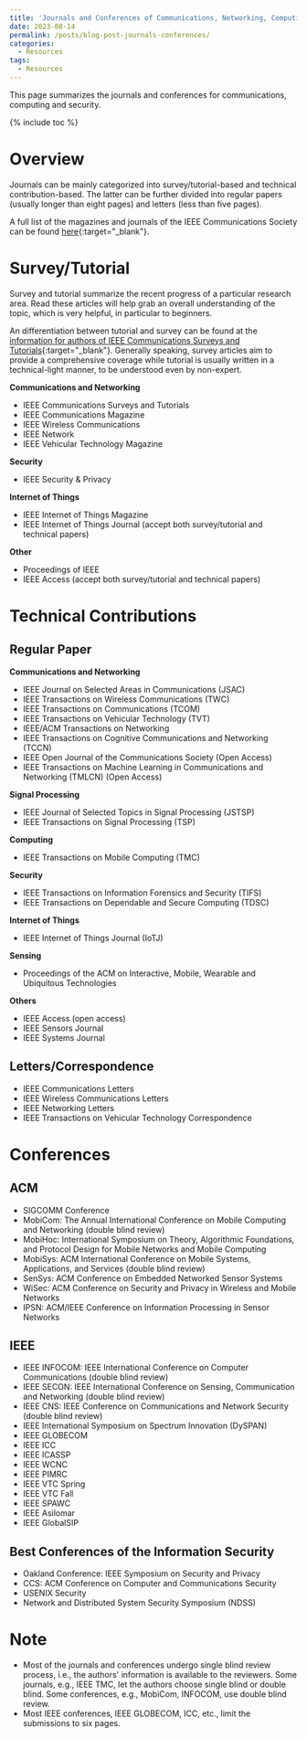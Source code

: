 ```yaml
---
title: 'Journals and Conferences of Communications, Networking, Computing and Security'
date: 2023-08-14
permalink: /posts/blog-post-journals-conferences/
categories:
  - Resources  
tags:
  - Resources
---
```


This page summarizes the journals and conferences for communications, computing and security.

{% include toc %}

# Overview
Journals can be mainly categorized into survey/tutorial-based and technical contribution-based. The latter can be further divided into regular papers (usually longer than eight pages) and letters (less than five pages).

A full list of the magazines and journals of the IEEE Communications Society can be found [here](https://www.comsoc.org/publications/submit-paper){:target="_blank"}.

# Survey/Tutorial
Survey and tutorial summarize the recent progress of a particular research area. Read these articles will help grab an overall understanding of the topic, which is very helpful, in particular to beginners.

An differentiation between tutorial and survey can be found at the [information for authors of IEEE Communications Surveys and Tutorials](https://www.comsoc.org/publications/journals/ieee-comst/ieee-communications-surveys-tutorials-submit-manuscript){:target="_blank"}. Generally speaking, survey articles aim to provide a comprehensive coverage while tutorial is usually written in a technical-light manner, to be understood even by non-expert.


**Communications and Networking**
* IEEE Communications Surveys and Tutorials
* IEEE Communications Magazine
* IEEE Wireless Communications
* IEEE Network
* IEEE Vehicular Technology Magazine


**Security**
* IEEE Security & Privacy

**Internet of Things**
* IEEE Internet of Things Magazine
* IEEE Internet of Things Journal (accept both survey/tutorial and technical papers)

**Other**
* Proceedings of IEEE
* IEEE Access (accept both survey/tutorial and technical papers)

# Technical Contributions
## Regular Paper
**Communications and Networking**
* IEEE Journal on Selected Areas in Communications (JSAC)
* IEEE Transactions on Wireless Communications (TWC)
* IEEE Transactions on Communications (TCOM)
* IEEE Transactions on Vehicular Technology (TVT)
* IEEE/ACM Transactions on Networking 
* IEEE Transactions on Cognitive Communications and Networking (TCCN)
* IEEE Open Journal of the Communications Society (Open Access)
* IEEE Transactions on Machine Learning in Communications and Networking (TMLCN) (Open Access)

**Signal Processing**
* IEEE Journal of Selected Topics in Signal Processing (JSTSP)
* IEEE Transactions on Signal Processing (TSP)

**Computing**
* IEEE Transactions on Mobile Computing (TMC)

**Security**
* IEEE Transactions on Information Forensics and Security (TIFS)
* IEEE Transactions on Dependable and Secure Computing (TDSC)

**Internet of Things**
* IEEE Internet of Things Journal (IoTJ)

**Sensing**
* Proceedings of the ACM on Interactive, Mobile, Wearable and Ubiquitous Technologies


**Others**
* IEEE Access (open access)
* IEEE Sensors Journal
* IEEE Systems Journal

## Letters/Correspondence
* IEEE Communications Letters
* IEEE Wireless Communications Letters
* IEEE Networking Letters
* IEEE Transactions on Vehicular Technology Correspondence

# Conferences
## ACM
* SIGCOMM Conference
* MobiCom: The Annual International Conference on Mobile Computing and Networking (double blind review)
* MobiHoc: International Symposium on Theory, Algorithmic Foundations, and Protocol Design for Mobile Networks and Mobile Computing
* MobiSys: ACM International Conference on Mobile Systems, Applications, and Services (double blind review)
* SenSys: ACM Conference on Embedded Networked Sensor Systems
* WiSec: ACM Conference on Security and Privacy in Wireless and Mobile Networks
* IPSN: ACM/IEEE Conference on Information Processing in Sensor Networks

## IEEE
* IEEE INFOCOM: IEEE International Conference on Computer Communications (double blind review)
* IEEE SECON: IEEE International Conference on Sensing, Communication and Networking (double blind review)
* IEEE CNS: IEEE Conference on Communications and Network Security (double blind review)
* IEEE International Symposium on Spectrum Innovation (DySPAN) 
* IEEE GLOBECOM
* IEEE ICC
* IEEE ICASSP
* IEEE WCNC
* IEEE PIMRC
* IEEE VTC Spring
* IEEE VTC Fall
* IEEE SPAWC
* IEEE Asilomar
* IEEE GlobalSIP

## Best Conferences of the Information Security
* Oakland Conference: IEEE Symposium on Security and Privacy
* CCS: ACM Conference on Computer and Communications Security
* USENIX Security
* Network and Distributed System Security Symposium (NDSS)

# Note
* Most of the journals and conferences undergo single blind review process, i.e., the authors' information is available to the reviewers. Some journals, e.g., IEEE TMC, let the authors choose single blind or double blind. Some conferences, e.g., MobiCom, INFOCOM, use double blind review.
* Most IEEE conferences, IEEE GLOBECOM, ICC, etc., limit the submissions to six pages. 

